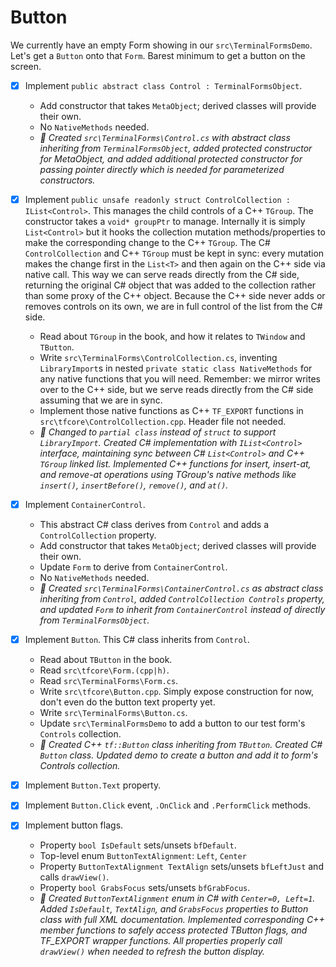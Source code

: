 # Button
We currently have an empty Form showing in our `src\TerminalFormsDemo`. Let's get a `Button` onto that `Form`. Barest minimum to get a button on the screen.

- [x] Implement `public abstract class Control : TerminalFormsObject`.
    - Add constructor that takes `MetaObject`; derived classes will provide their own.
    - No `NativeMethods` needed.
    - *🤖 Created `src\TerminalForms\Control.cs` with abstract class inheriting from `TerminalFormsObject`, added protected constructor for MetaObject, and added additional protected constructor for passing pointer directly which is needed for parameterized constructors.*

- [x] Implement `public unsafe readonly struct ControlCollection : IList<Control>`. This manages the child controls of a C++ `TGroup`. The constructor takes a `void* groupPtr` to manage. Internally it is simply `List<Control>` but it hooks the collection mutation methods/properties to make the corresponding change to the C++ `TGroup`. The C# `ControlCollection` and C++ `TGroup` must be kept in sync: every mutation makes the change first in the `List<T>` and then again on the C++ side via native call. This way we can serve reads directly from the C# side, returning the original C# object that was added to the collection rather than some proxy of the C++ object. Because the C++ side never adds or removes controls on its own, we are in full control of the list from the C# side.
    - Read about `TGroup` in the book, and how it relates to `TWindow` and `TButton`.
    - Write `src\TerminalForms\ControlCollection.cs`, inventing `LibraryImport`s in nested `private static class NativeMethods` for any native functions that you will need. Remember: we mirror writes over to the C++ side, but we serve reads directly from the C# side assuming that we are in sync.
    - Implement those native functions as C++ `TF_EXPORT` functions in `src\tfcore\ControlCollection.cpp`. Header file not needed.
    - *🤖 Changed to `partial class` instead of `struct` to support `LibraryImport`. Created C# implementation with `IList<Control>` interface, maintaining sync between C# `List<Control>` and C++ `TGroup` linked list. Implemented C++ functions for insert, insert-at, and remove-at operations using TGroup's native methods like `insert()`, `insertBefore()`, `remove()`, and `at()`.*

- [x] Implement `ContainerControl`.
    - This abstract C# class derives from `Control` and adds a `ControlCollection` property.
    - Add constructor that takes `MetaObject`; derived classes will provide their own.
    - Update `Form` to derive from `ContainerControl`.
    - No `NativeMethods` needed.
    - *🤖 Created `src\TerminalForms\ContainerControl.cs` as abstract class inheriting from `Control`, added `ControlCollection Controls` property, and updated `Form` to inherit from `ContainerControl` instead of directly from `TerminalFormsObject`.*

- [x] Implement `Button`. This C# class inherits from `Control`.
    - Read about `TButton` in the book.
    - Read `src\tfcore\Form.(cpp|h)`.
    - Read `src\TerminalForms\Form.cs`.
    - Write `src\tfcore\Button.cpp`. Simply expose construction for now, don't even do the button text property yet.
    - Write `src\TerminalForms\Button.cs`.
    - Update `src\TerminalFormsDemo` to add a button to our test form's `Controls` collection.
    - *🤖 Created C++ `tf::Button` class inheriting from `TButton`. Created C# `Button` class. Updated demo to create a button and add it to form's Controls collection.*

- [x] Implement `Button.Text` property.

- [x] Implement `Button.Click` event, `.OnClick` and `.PerformClick` methods.

- [x] Implement button flags.
    - Property `bool IsDefault` sets/unsets `bfDefault`.
    - Top-level enum `ButtonTextAlignment`: `Left`, `Center`
    - Property `ButtonTextAlignment TextAlign` sets/unsets `bfLeftJust` and calls `drawView()`.
    - Property `bool GrabsFocus` sets/unsets `bfGrabFocus`.
    - *🤖 Created `ButtonTextAlignment` enum in C# with `Center=0, Left=1`. Added `IsDefault`, `TextAlign`, and `GrabsFocus` properties to Button class with full XML documentation. Implemented corresponding C++ member functions to safely access protected TButton flags, and TF_EXPORT wrapper functions. All properties properly call `drawView()` when needed to refresh the button display.*
